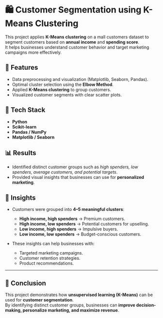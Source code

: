 # 🛍️ Customer Segmentation using K-Means Clustering

This project applies **K-Means clustering** on a mall customers dataset to segment customers based on **annual income** and **spending score**.  
It helps businesses understand customer behavior and target marketing campaigns more effectively.  

## 📌 Features
- Data preprocessing and visualization (Matplotlib, Seaborn, Pandas).
- Optimal cluster selection using the **Elbow Method**.
- Applied **K-Means clustering** to group customers.
- Visualized customer segments with clear scatter plots.

## 📂 Tech Stack
- **Python**
- **Scikit-learn**
- **Pandas / NumPy**
- **Matplotlib / Seaborn**

## 📊 Results
- Identified distinct customer groups such as *high spenders, low spenders, average customers, and potential targets*.
- Provided visual insights that businesses can use for **personalized marketing**.

## 🔹 Insights
- Customers were grouped into **4–5 meaningful clusters**:
  - **High income, high spenders** → Premium customers.  
  - **High income, low spenders** → Potential customers for upselling.  
  - **Low income, high spenders** → Impulsive buyers.  
  - **Low income, low spenders** → Budget-conscious customers.  

- These insights can help businesses with:  
  - Targeted marketing campaigns.  
  - Customer retention strategies.  
  - Product recommendations.  

---

## 🔹 Conclusion
This project demonstrates how **unsupervised learning (K-Means)** can be used for **customer segmentation**.  
By identifying distinct customer groups, businesses can **improve decision-making, personalize marketing, and maximize revenue**.  

